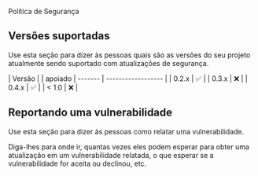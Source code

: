 Política de Segurança

## Versões suportadas

Use esta seção para dizer às pessoas quais são as versões do seu projeto
atualmente sendo suportado com atualizações de segurança.

| Versão | | apoiado
| ------- | ------------------ |
| 0.2.x   | :white_check_mark: |
| 0.3.x   | :x:                |
| 0.4.x   | :white_check_mark: |
| < 1.0   | :x:                |

## Reportando uma vulnerabilidade

Use esta seção para dizer às pessoas como relatar uma vulnerabilidade.

Diga-lhes para onde ir, quantas vezes eles podem esperar para obter uma atualização em um
vulnerabilidade relatada, o que esperar se a vulnerabilidade for aceita ou
declinou, etc.
